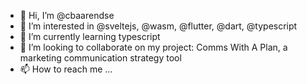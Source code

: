 - 👋 Hi, I’m @cbaarendse
- 👀 I’m interested in @sveltejs, @wasm, @flutter, @dart, @typescript
- 🌱 I’m currently learning typescript
- 💞️ I’m looking to collaborate on my project: Comms With A Plan, a marketing communication strategy tool
- 📫 How to reach me ...

<!---
cbaarendse/cbaarendse is a ✨ special ✨ repository because its `README.md` (this file) appears on your GitHub profile.
You can click the Preview link to take a look at your changes.
--->
